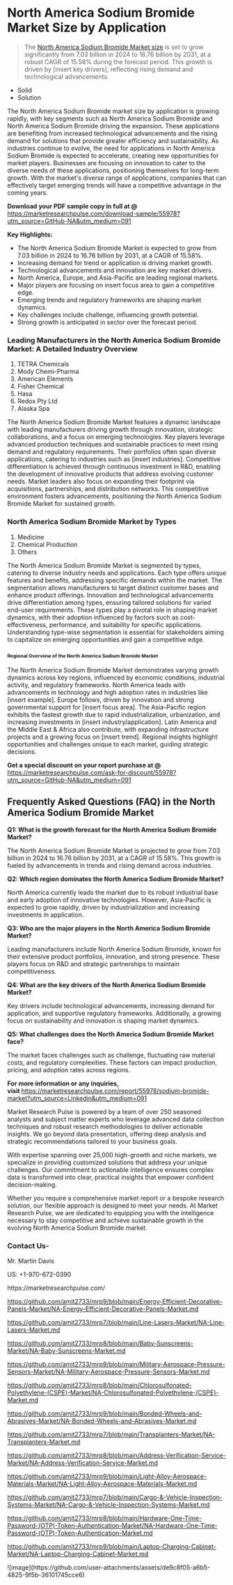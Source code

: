<h1>North America Sodium Bromide Market&nbsp;Size by Application</h1><blockquote><p>The <a href="https://marketresearchpulse.com/download-sample/55978?utm_source=GitHub-NA&amp;utm_medium=091">North America Sodium Bromide Market size</a> is set to grow significantly from 7.03 billion in 2024 to 16.76 billion by 2031, at a robust CAGR of 15.58% during the forecast period. This growth is driven by [insert key drivers], reflecting rising demand and technological advancements.</p></blockquote><ul><li>Solid<li> Solution</li></ul><p>The North America Sodium Bromide market size by application is growing rapidly, with key segments such as North America Sodium Bromide and North America Sodium Bromide driving the expansion. These applications are benefiting from increased technological advancements and the rising demand for solutions that provide greater efficiency and sustainability. As industries continue to evolve, the need for applications in North America Sodium Bromide is expected to accelerate, creating new opportunities for market players. Businesses are focusing on innovation to cater to the diverse needs of these applications, positioning themselves for long-term growth. With the market's diverse range of applications, companies that can effectively target emerging trends will have a competitive advantage in the coming years.</p><p><strong>Download your PDF sample copy in full at @ </strong><a href="https://marketresearchpulse.com/download-sample/55978?utm_source=GitHub-NA&amp;utm_medium=091">https://marketresearchpulse.com/download-sample/55978?utm_source=GitHub-NA&amp;utm_medium=091</a></p><p><strong>Key Highlights: </strong></p><ul><li>The North America Sodium Bromide Market is expected to grow from 7.03 billion in 2024 to 16.76 billion by 2031, at a CAGR of 15.58%.</li><li>Increasing demand for trend or application is driving market growth.</li><li>Technological advancements and innovation are key market drivers.</li><li>North America, Europe, and Asia-Pacific are leading regional markets.</li><li>Major players are focusing on insert focus area to gain a competitive edge.</li><li>Emerging trends and regulatory frameworks are shaping market dynamics.</li><li>Key challenges include challenge, influencing growth potential.</li><li>Strong growth is anticipated in sector over the forecast period.</li></ul><h3>Leading Manufacturers in the North America Sodium Bromide Market: A Detailed Industry Overview</h3><ol><li>TETRA Chemicals</li><li>Mody Chemi-Pharma</li><li>American Elements</li><li>Fisher Chemical</li><li>Hasa</li><li>Redox Pty Ltd</li><li>Alaska Spa</li></ol><div class="flex max-w-full flex-col flex-grow"><div class="min-h-8 text-message flex w-full flex-col items-end gap-2 whitespace-normal break-words [.text-message+&amp;]:mt-5" dir="auto" data-message-author-role="assistant" data-message-id="fd8432e4-4910-450d-b182-61b7bfb0a01f" data-message-model-slug="gpt-4o"><div class="flex w-full flex-col gap-1 empty:hidden first:pt-[3px]"><div class="markdown prose w-full break-words dark:prose-invert light"><p>The North America Sodium Bromide Market features a dynamic landscape with leading manufacturers driving growth through innovation, strategic collaborations, and a focus on emerging technologies. Key players leverage advanced production techniques and sustainable practices to meet rising demand and regulatory requirements. Their portfolios often span diverse applications, catering to industries such as [insert industries]. Competitive differentiation is achieved through continuous investment in R&amp;D, enabling the development of innovative products that address evolving customer needs. Market leaders also focus on expanding their footprint via acquisitions, partnerships, and distribution networks. This competitive environment fosters advancements, positioning the North America Sodium Bromide Market for sustained growth.</p></div></div></div></div><h3>North America Sodium Bromide Market by Types</h3><ol><li>Medicine<li> Chemical Production<li> Others</li></ol><div class="flex max-w-full flex-col flex-grow"><div class="min-h-8 text-message flex w-full flex-col items-end gap-2 whitespace-normal break-words [.text-message+&amp;]:mt-5" dir="auto" data-message-author-role="assistant" data-message-id="084470be-0bb7-4664-bddf-5156b4f41249" data-message-model-slug="gpt-4o-mini"><div class="flex w-full flex-col gap-1 empty:hidden first:pt-[3px]"><div class="markdown prose w-full break-words dark:prose-invert light"><p>The North America Sodium Bromide Market is segmented by types, catering to diverse industry needs and applications. Each type offers unique features and benefits, addressing specific demands within the market. The segmentation allows manufacturers to target distinct customer bases and enhance product offerings. Innovation and technological advancements drive differentiation among types, ensuring tailored solutions for varied end-user requirements. These types play a pivotal role in shaping market dynamics, with their adoption influenced by factors such as cost-effectiveness, performance, and suitability for specific applications. Understanding type-wise segmentation is essential for stakeholders aiming to capitalize on emerging opportunities and gain a competitive edge.</p></div></div></div></div><h3><span style="font-size: 11px;">Regional Overview of the North America Sodium Bromide Market</span></h3><div class="flex max-w-full flex-col flex-grow"><div class="min-h-8 text-message flex w-full flex-col items-end gap-2 whitespace-normal break-words [.text-message+&amp;]:mt-5" dir="auto" data-message-author-role="assistant" data-message-id="e9038762-ce64-4e30-91c9-9bd413514231" data-message-model-slug="gpt-4o-mini"><div class="flex w-full flex-col gap-1 empty:hidden first:pt-[3px]"><div class="markdown prose w-full break-words dark:prose-invert light"><p>The North America Sodium Bromide Market demonstrates varying growth dynamics across key regions, influenced by economic conditions, industrial activity, and regulatory frameworks. North America leads with advancements in technology and high adoption rates in industries like [insert example]. Europe follows, driven by innovation and strong governmental support for [insert focus area]. The Asia-Pacific region exhibits the fastest growth due to rapid industrialization, urbanization, and increasing investments in [insert industry/application]. Latin America and the Middle East &amp; Africa also contribute, with expanding infrastructure projects and a growing focus on [insert trend]. Regional insights highlight opportunities and challenges unique to each market, guiding strategic decisions.</p></div></div></div></div><p><strong>Get a special discount on your report purchase at @ </strong><a href="https://marketresearchpulse.com/ask-for-discount/55978?utm_source=GitHub-NA&amp;utm_medium=091">https://marketresearchpulse.com/ask-for-discount/55978?utm_source=GitHub-NA&amp;utm_medium=091</a></p><h2>Frequently Asked Questions (FAQ) in the North America Sodium Bromide Market</h2><p><strong>Q1: What is the growth forecast for the North America Sodium Bromide Market?</strong></p><p>The North America Sodium Bromide Market is projected to grow from 7.03 billion in 2024 to 16.76 billion by 2031, at a CAGR of 15.58%. This growth is fueled by advancements in trends and rising demand across industries.</p><p><strong>Q2: Which region dominates the North America Sodium Bromide Market?</strong></p><p>North America currently leads the market due to its robust industrial base and early adoption of innovative technologies. However, Asia-Pacific is expected to grow rapidly, driven by industrialization and increasing investments in application.</p><p><strong>Q3: Who are the major players in the North America Sodium Bromide Market?</strong></p><p>Leading manufacturers include North America Sodium Bromide, known for their extensive product portfolios, innovation, and strong presence. These players focus on R&amp;D and strategic partnerships to maintain competitiveness.</p><p><strong>Q4: What are the key drivers of the North America Sodium Bromide Market?</strong></p><p>Key drivers include technological advancements, increasing demand for application, and supportive regulatory frameworks. Additionally, a growing focus on sustainability and innovation is shaping market dynamics.</p><p><strong>Q5: What challenges does the North America Sodium Bromide Market face?</strong></p><p>The market faces challenges such as challenge, fluctuating raw material costs, and regulatory complexities. These factors can impact production, pricing, and adoption rates across regions.</p><p><strong>For more information or any inquiries, visit&nbsp;</strong><a href="https://marketresearchpulse.com/report/55978/sodium-bromide-market?utm_source=Linkedin&utm_medium=091">https://marketresearchpulse.com/report/55978/sodium-bromide-market?utm_source=Linkedin&utm_medium=091</a></p><p>Market Research Pulse is powered by a team of over 250 seasoned analysts and subject matter experts who leverage advanced data collection techniques and robust research methodologies to deliver actionable insights. We go beyond data presentation, offering deep analysis and strategic recommendations tailored to your business goals.</p><p>With expertise spanning over 25,000 high-growth and niche markets, we specialize in providing customized solutions that address your unique challenges. Our commitment to actionable intelligence ensures complex data is transformed into clear, practical insights that empower confident decision-making.</p><p>Whether you require a comprehensive market report or a bespoke research solution, our flexible approach is designed to meet your needs. At Market Research Pulse, we are dedicated to equipping you with the intelligence necessary to stay competitive and achieve sustainable growth in the evolving North America Sodium Bromide market.</p><h3><strong>Contact Us-</strong></h3><p>Mr. Martin Davis</p><p>US: +1-970-672-0390</p><p>https://marketresearchpulse.com/</p><p><a href="https://github.com/amit2733/mrp9/blob/main/Energy-Efficient-Decorative-Panels-Market/NA-Energy-Efficient-Decorative-Panels-Market.md">https://github.com/amit2733/mrp9/blob/main/Energy-Efficient-Decorative-Panels-Market/NA-Energy-Efficient-Decorative-Panels-Market.md</a></p><p><a href="https://github.com/amit2733/mrp7/blob/main/Line-Lasers-Market/NA-Line-Lasers-Market.md">https://github.com/amit2733/mrp7/blob/main/Line-Lasers-Market/NA-Line-Lasers-Market.md</a></p><p><a href="https://github.com/amit2733/mrp8/blob/main/Baby-Sunscreens-Market/NA-Baby-Sunscreens-Market.md">https://github.com/amit2733/mrp8/blob/main/Baby-Sunscreens-Market/NA-Baby-Sunscreens-Market.md</a></p><p><a href="https://github.com/amit2733/mrp9/blob/main/Military-Aerospace-Pressure-Sensors-Market/NA-Military-Aerospace-Pressure-Sensors-Market.md">https://github.com/amit2733/mrp9/blob/main/Military-Aerospace-Pressure-Sensors-Market/NA-Military-Aerospace-Pressure-Sensors-Market.md</a></p><p><a href="https://github.com/amit2733/mrp8/blob/main/Chlorosulfonated-Polyethylene-(CSPE)-Market/NA-Chlorosulfonated-Polyethylene-(CSPE)-Market.md">https://github.com/amit2733/mrp8/blob/main/Chlorosulfonated-Polyethylene-(CSPE)-Market/NA-Chlorosulfonated-Polyethylene-(CSPE)-Market.md</a></p><p><a href="https://github.com/amit2733/mrp9/blob/main/Bonded-Wheels-and-Abrasives-Market/NA-Bonded-Wheels-and-Abrasives-Market.md">https://github.com/amit2733/mrp9/blob/main/Bonded-Wheels-and-Abrasives-Market/NA-Bonded-Wheels-and-Abrasives-Market.md</a></p><p><a href="https://github.com/amit2733/mrp7/blob/main/Transplanters-Market/NA-Transplanters-Market.md">https://github.com/amit2733/mrp7/blob/main/Transplanters-Market/NA-Transplanters-Market.md</a></p><p><a href="https://github.com/amit2733/mrp8/blob/main/Address-Verification-Service-Market/NA-Address-Verification-Service-Market.md">https://github.com/amit2733/mrp8/blob/main/Address-Verification-Service-Market/NA-Address-Verification-Service-Market.md</a></p><p><a href="https://github.com/amit2733/mrp9/blob/main/Light-Alloy-Aerospace-Materials-Market/NA-Light-Alloy-Aerospace-Materials-Market.md">https://github.com/amit2733/mrp9/blob/main/Light-Alloy-Aerospace-Materials-Market/NA-Light-Alloy-Aerospace-Materials-Market.md</a></p><p><a href="https://github.com/amit2733/mrp7/blob/main/Cargo-&-Vehicle-Inspection-Systems-Market/NA-Cargo-&-Vehicle-Inspection-Systems-Market.md">https://github.com/amit2733/mrp7/blob/main/Cargo-&-Vehicle-Inspection-Systems-Market/NA-Cargo-&-Vehicle-Inspection-Systems-Market.md</a></p><p><a href="https://github.com/amit2733/mrp8/blob/main/Hardware-One-Time-Password-(OTP)-Token-Authentication-Market/NA-Hardware-One-Time-Password-(OTP)-Token-Authentication-Market.md">https://github.com/amit2733/mrp8/blob/main/Hardware-One-Time-Password-(OTP)-Token-Authentication-Market/NA-Hardware-One-Time-Password-(OTP)-Token-Authentication-Market.md</a></p><p><a href="https://github.com/amit2733/mrp9/blob/main/Laptop-Charging-Cabinet-Market/NA-Laptop-Charging-Cabinet-Market.md">https://github.com/amit2733/mrp9/blob/main/Laptop-Charging-Cabinet-Market/NA-Laptop-Charging-Cabinet-Market.md</a></p>
![image](https://github.com/user-attachments/assets/de9c8f05-a6b5-4825-9f5b-36101745cce6)
